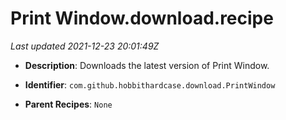 # Print Window.download.recipe

_Last updated 2021-12-23 20:01:49Z_

- **Description**: Downloads the latest version of Print Window.

- **Identifier**: `com.github.hobbithardcase.download.PrintWindow`

- **Parent Recipes**: `None`
